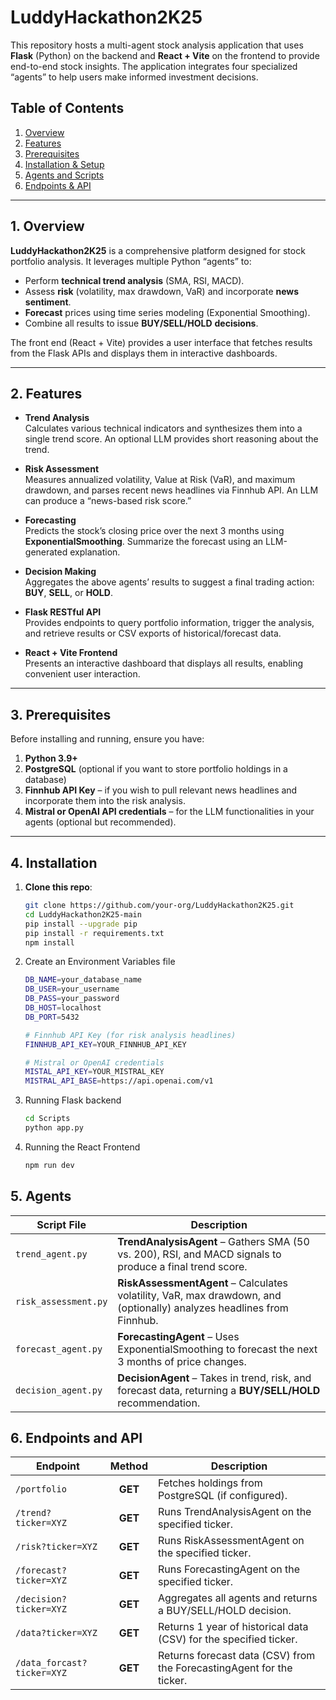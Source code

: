 # LuddyHackathon2K25

This repository hosts a multi-agent stock analysis application that uses **Flask** (Python) on the backend and **React + Vite** on the frontend to provide end-to-end stock insights. The application integrates four specialized “agents” to help users make informed investment decisions.

## Table of Contents

1. [Overview](#overview)  
2. [Features](#features)  
3. [Prerequisites](#prerequisites)  
4. [Installation & Setup](#installation)
5. [Agents and Scripts](#Agents)
6. [Endpoints & API](#Endpoints)

---

## 1. Overview

**LuddyHackathon2K25** is a comprehensive platform designed for stock portfolio analysis. It leverages multiple Python “agents” to:

- Perform **technical trend analysis** (SMA, RSI, MACD).  
- Assess **risk** (volatility, max drawdown, VaR) and incorporate **news sentiment**.  
- **Forecast** prices using time series modeling (Exponential Smoothing).  
- Combine all results to issue **BUY/SELL/HOLD** **decisions**.

The front end (React + Vite) provides a user interface that fetches results from the Flask APIs and displays them in interactive dashboards.

---

## 2. Features

- **Trend Analysis**  
  Calculates various technical indicators and synthesizes them into a single trend score. An optional LLM provides short reasoning about the trend.

- **Risk Assessment**  
  Measures annualized volatility, Value at Risk (VaR), and maximum drawdown, and parses recent news headlines via Finnhub API. An LLM can produce a “news-based risk score.”

- **Forecasting**  
  Predicts the stock’s closing price over the next 3 months using **ExponentialSmoothing**. Summarize the forecast using an LLM-generated explanation.

- **Decision Making**  
  Aggregates the above agents’ results to suggest a final trading action: **BUY**, **SELL**, or **HOLD**.

- **Flask RESTful API**  
  Provides endpoints to query portfolio information, trigger the analysis, and retrieve results or CSV exports of historical/forecast data.

- **React + Vite Frontend**  
  Presents an interactive dashboard that displays all results, enabling convenient user interaction.

---

## 3. Prerequisites

Before installing and running, ensure you have:

1. **Python 3.9+**  
2. **PostgreSQL** (optional if you want to store portfolio holdings in a database)  
4. **Finnhub API Key** – if you wish to pull relevant news headlines and incorporate them into the risk analysis.  
5. **Mistral or OpenAI API credentials** – for the LLM functionalities in your agents (optional but recommended).

---

## 4. Installation

1. **Clone this repo**:

   ```bash
   git clone https://github.com/your-org/LuddyHackathon2K25.git
   cd LuddyHackathon2K25-main
   pip install --upgrade pip
   pip install -r requirements.txt
   npm install

2. Create an Environment Variables file

   ```bash
   DB_NAME=your_database_name
   DB_USER=your_username
   DB_PASS=your_password
   DB_HOST=localhost
   DB_PORT=5432
   
   # Finnhub API Key (for risk analysis headlines)
   FINNHUB_API_KEY=YOUR_FINNHUB_API_KEY
   
   # Mistral or OpenAI credentials
   MISTAL_API_KEY=YOUR_MISTRAL_KEY
   MISTRAL_API_BASE=https://api.openai.com/v1

3. Running Flask backend

   ```bash
   cd Scripts
   python app.py
   
4. Running the React Frontend

   ```bash
   npm run dev

## 5. Agents
| **Script File**       | **Description**                                                                                                   |
|-----------------------|-------------------------------------------------------------------------------------------------------------------|
| `trend_agent.py`      | **TrendAnalysisAgent** – Gathers SMA (50 vs. 200), RSI, and MACD signals to produce a final trend score.           |
| `risk_assessment.py`  | **RiskAssessmentAgent** – Calculates volatility, VaR, max drawdown, and (optionally) analyzes headlines from Finnhub. |
| `forecast_agent.py`   | **ForecastingAgent** – Uses ExponentialSmoothing to forecast the next 3 months of price changes.                   |
| `decision_agent.py`   | **DecisionAgent** – Takes in trend, risk, and forecast data, returning a **BUY/SELL/HOLD** recommendation.         |


## 6. Endpoints and API

| **Endpoint**                | **Method** | **Description**                                                                                          |
|-----------------------------|:---------:|----------------------------------------------------------------------------------------------------------|
| `/portfolio`               | **GET**    | Fetches holdings from PostgreSQL (if configured).                                                        |
| `/trend?ticker=XYZ`        | **GET**    | Runs TrendAnalysisAgent on the specified ticker.                                                         |
| `/risk?ticker=XYZ`         | **GET**    | Runs RiskAssessmentAgent on the specified ticker.                                                        |
| `/forecast?ticker=XYZ`     | **GET**    | Runs ForecastingAgent on the specified ticker.                                                           |
| `/decision?ticker=XYZ`     | **GET**    | Aggregates all agents and returns a BUY/SELL/HOLD decision.                                              |
| `/data?ticker=XYZ`         | **GET**    | Returns 1 year of historical data (CSV) for the specified ticker.                                        |
| `/data_forcast?ticker=XYZ` | **GET**    | Returns forecast data (CSV) from the ForecastingAgent for the ticker.                                    |



